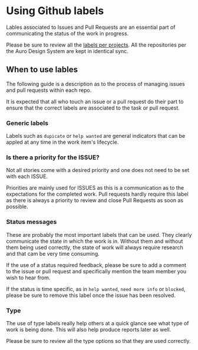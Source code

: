 # Using Github labels

Lables associated to Issues and Pull Requests are an essential part of communicating the status of the work in progress.

Please be sure to review all the [labels per projects](https://github.com/AlaskaAirlines/auro_docs/labels). All the repositories per the Auro Design System are kept in identical sync.

## When to use lables

The following guide is a description as to the process of managing issues and pull requests within each repo.

It is expected that all who touch an issue or a pull request do their part to ensure that the correct labels are associated to the task or pull request. 

### Generic labels

Labels such as `dupicate` or `help wanted` are general indicators that can be appled at any time in the work item's lifecycle.

### Is there a priority for the ISSUE?

Not all stories come with a desired priority and one does not need to be set with each ISSUE. 

Priorities are mainly used for ISSUES as this is a communication as to the expectations for the completed work. Pull requests hardly require this label as there is always a priority to review and close Pull Requests as soon as possible. 

### Status messages

These are probably the most important labels that can be used. They clearly communicate the state in which the work is in. Without them and without them being used correctly, the state of work will always require research and that cam be very time consuming. 

If the use of a status required feedback, please be sure to add a comment to the issue or pull request and specifically mention the team member you wish to hear from. 

If the status is time specific, as in `help wanted`, `need more info` or `blocked`, please be sure to remove this label once the issue has been resolved. 

### Type

The use of type labels really help others at a quick glance see what type of work is being done. This will also help produce reports later as well. 

Please be sure to review all the type options so that they are used correctly. 
